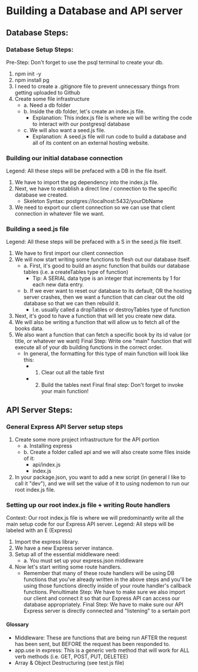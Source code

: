 # Building a Database and API server

## Database Steps:

### Database Setup Steps:
Pre-Step: Don't forget to use the psql terminal to create your db. 
1. npm init -y
2. npm install pg
3. I need to create a .gitignore file to prevent unnecessary things from getting uploaded to Github
4. Create some file infrastructure
    - a. Need a db folder
    - b. Inside the db folder, let's create an index.js file. 
        - Explanation: This index.js file is where we will be writing the code to interact with our postgresql database
    - c. We will also want a seed.js file. 
        - Explanation: A seed.js file will run code to build a database and all of its content on an external hosting website. 

### Building our initial database connection
Legend: All these steps will be prefaced with a DB in the file itself. 
1. We have to import the pg dependency into the index.js file. 
2. Next, we have to establish a direct line / connection to the specific database we created. 
    - Skeleton Syntax: postgres://localhost:5432/yourDbName
3. We need to export our client connection so we can use that client connection in whatever file we want. 

### Building a seed.js file 
Legend: All these steps will be prefaced with a S in the seed.js file itself. 
1. We have to first import our client connection
2. We will now start writing some functions to flesh out our database itself.   
    - a. First, it's good to build an async function that builds our database tables (i.e. a createTables type of function)
        - Tip: A SERIAL data type is an integer that increments by 1 for each new data entry. 
    - b. If we ever want to reset our database to its default, OR the hosting server crashes, then we want a function that can clear out the old database so that we can then rebuild it. 
        - I.e. usually called a dropTables or destroyTables type of function
3. Next, it's good to have a function that will let you create new data. 
4. We will also be writing a function that will allow us to fetch all of the books data. 
5. We also want a function that can fetch a specific book by its id value (or title, or whatever we want)
Final Step: Write one "main" function that will execute all of your db building functions in the correct order. 
    - In general, the formatting for this type of main function will look like this:
        - 1. Clear out all the table first
        - 2. Build the tables next
Final final step: Don't forget to invoke your main function!

## API Server Steps: 

### General Express API Server setup steps
1. Create some more project infrastructure for the API portion
    - a. Installing express
    - b. Create a folder called api and we will also create some files inside of it:
        - api/index.js
        - index.js 
2. In your package.json, you want to add a new script (in general I like to call it "dev"), and we will set the value of it to using nodemon to run our root index.js file. 

### Setting up our root index.js file + writing Route handlers
Context: Our root index.js file is where we will predominantly write all the main setup code for our Express API server. 
Legend: All steps will be labeled with an E (Express)
1. Import the express library. 
2. We have a new Express server instance. 
3. Setup all of the essential middleware need: 
    - a. You must set up your express.json middleware
4. Now let's start writing some route handlers. 
    - Remember that many of these route handlers will be using DB functions that you've already written in the above steps and you'll be using those functions directly inside of your route handler's callback functions. 
Penultimate Step: We have to make sure we also import our client and connect it so that our Express API can access our database appropriately. 
Final Step: We have to make sure our API Express server is directly connected and "listening" to a sertain port 


#### Glossary
- Middleware: These are functions that are being run AFTER the request has been sent, but BEFORE the request has been responded to. 
- app.use in express: This is a generic verb method that will work for ALL verb methods (i.e. GET, POST, PUT, DELETEE)
- Array & Object Destructuring (see test.js file)

